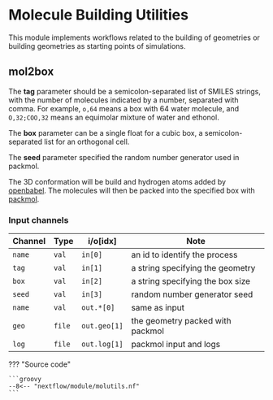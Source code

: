 # Molecule Building Utilities

This module implements workflows related to the building of geometries or
building geometries as starting points of simulations.

## mol2box

The **tag** parameter should be a semicolon-separated list of SMILES strings,
with the number of molecules indicated by a number, separated with comma. For
example, `o,64` means a box with 64 water molecule, and `O,32;COO,32` means an
equimolar mixture of water and ethonol.

The **box** parameter can be a single float for a cubic box, a
semicolon-separated list for an orthogonal cell.

The **seed** parameter specified the random number generator used in packmol.

The 3D conformation will be build and hydrogen atoms added by [openbabel]. The
molecules will then be packed into the specified box with [packmol].

[openbabel]: https://openbabel.org/docs/dev/Command-line_tools/babel.html#options
[packmol]: https://m3g.github.io/packmol/download.shtml

### Input channels

| Channel | Type   | i/o[idx]     | Note                             |
|---------|--------|--------------|----------------------------------|
| `name`  | `val`  | `in[0]`      | an id to identify the process    |
| `tag`   | `val`  | `in[1]`      | a string specifying the geometry |
| `box`   | `val`  | `in[2]`      | a string specifying the box size |
| `seed`  | `val`  | `in[3]`      | random number generator seed     |
| `name`  | `val`  | `out.*[0]`   | same as input                    |
| `geo`   | `file` | `out.geo[1]` | the geometry packed with packmol |
| `log`   | `file` | `out.log[1]` | packmol input and logs           |

??? "Source code"

    ```groovy
    --8<-- "nextflow/module/molutils.nf"
    ```

